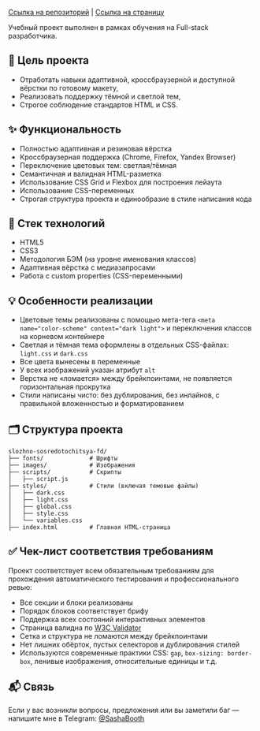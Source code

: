 [Ссылка на репозиторий](https://github.com/SaintBooth/slozhno-sosredotochitsya-fd) | [Ссылка на страницу](https://saintbooth.github.io/slozhno-sosredotochitsya-fd/)

Учебный проект выполнен в рамках обучения на Full-stack разработчика. 

## 🎯 Цель проекта

- Отработать навыки адаптивной, кроссбраузерной и доступной вёрстки по готовому макету, 
- Реализовать поддержку тёмной и светлой тем, 
- Строгое соблюдение стандартов HTML и CSS.

## ✨ Функциональность

- Полностью адаптивная и резиновая вёрстка
- Кроссбраузерная поддержка (Chrome, Firefox, Yandex Browser)
- Переключение цветовых тем: светлая/тёмная
- Семантичная и валидная HTML-разметка
- Использование CSS Grid и Flexbox для построения лейаута
- Использование CSS-переменных
- Строгая структура проекта и единообразие в стиле написания кода

## 📐 Стек технологий

- HTML5
- CSS3
- Методология БЭМ (на уровне именования классов)
- Адаптивная вёрстка с медиазапросами
- Работа с custom properties (CSS-переменными)

## 💡 Особенности реализации

- Цветовые темы реализованы с помощью мета-тега `<meta name="color-scheme" content="dark light">` и переключения классов на корневом контейнере
- Светлая и тёмная тема оформлены в отдельных CSS-файлах: `light.css` и `dark.css`
- Все цвета вынесены в переменные
- У всех изображений указан атрибут `alt`
- Верстка не «ломается» между брейкпоинтами, не появляется горизонтальная прокрутка
- Стили написаны чисто: без дублирования, без инлайнов, с правильной вложенностью и форматированием

## 🗂 Структура проекта
```
slozhno-sosredotochitsya-fd/
├── fonts/             # Шрифты
├── images/            # Изображения
├── scripts/           # Скрипты
│   ├── script.js
├── styles/            # Стили (включая темовые файлы)
│   ├── dark.css
│   ├── light.css
│   ├── global.css
│   ├── style.css
│   └── variables.css
├── index.html         # Главная HTML-страница
```
## ✅ Чек-лист соответствия требованиям

Проект соответствует всем обязательным требованиям для прохождения автоматического тестирования и профессионального ревью:

- Все секции и блоки реализованы
- Порядок блоков соответствует брифу
- Поддержка всех состояний интерактивных элементов
- Страница валидна по [W3C Validator](https://validator.w3.org/)
- Сетка и структура не ломаются между брейкпоинтами
- Нет лишних обёрток, пустых селекторов и дублирования стилей
- Используются современные практики CSS: `gap`, `box-sizing: border-box`, ленивые изображения, относительные единицы и т.д.

## 📬 Связь

Если у вас возникли вопросы, предложения или вы заметили баг — напишите мне в Telegram: [@SashaBooth](https://t.me/SashaBooth)